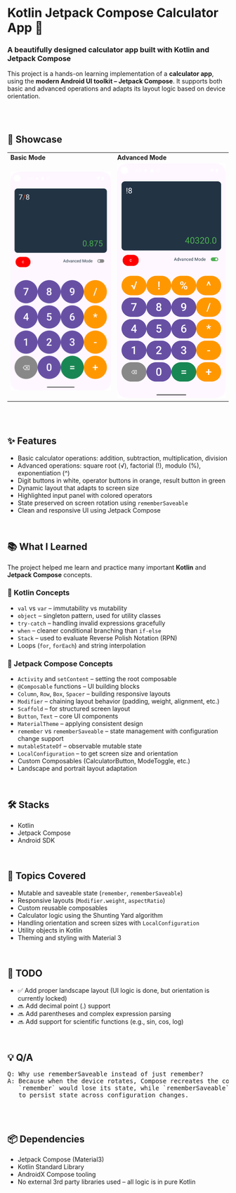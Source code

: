 # Kotlin Jetpack Compose Calculator App 🧮

### A beautifully designed calculator app built with Kotlin and Jetpack Compose

This project is a hands-on learning implementation of a **calculator app**, using the **modern Android UI toolkit – Jetpack Compose**. It supports both basic and advanced operations and adapts its layout logic based on device orientation.

</br>
</br>

## 📸 Showcase

<table>
  <tr>
    <td><b>Basic Mode</b></td>
    <td><b>Advanced Mode</b></td>
  </tr>

  <tr>
    <td><img src="ss/basic.png" width="100%" height="70%" /></td>
    <td><img src="ss/advanced.png" width="100%" height="70%" /></td>
  </tr>
</table>

</br>
</br>

## ✨ Features

- Basic calculator operations: addition, subtraction, multiplication, division
- Advanced operations: square root (√), factorial (!), modulo (%), exponentiation (^)
- Digit buttons in white, operator buttons in orange, result button in green
- Dynamic layout that adapts to screen size
- Highlighted input panel with colored operators
- State preserved on screen rotation using `rememberSaveable`
- Clean and responsive UI using Jetpack Compose

</br>

## 📚 What I Learned

The project helped me learn and practice many important **Kotlin** and **Jetpack Compose** concepts.

### 🔸 Kotlin Concepts
- `val` vs `var` – immutability vs mutability
- `object` – singleton pattern, used for utility classes
- `try-catch` – handling invalid expressions gracefully
- `when` – cleaner conditional branching than `if-else`
- `Stack` – used to evaluate Reverse Polish Notation (RPN)
- Loops (`for`, `forEach`) and string interpolation

### 🔹 Jetpack Compose Concepts
- `Activity` and `setContent` – setting the root composable
- `@Composable` functions – UI building blocks
- `Column`, `Row`, `Box`, `Spacer` – building responsive layouts
- `Modifier` – chaining layout behavior (padding, weight, alignment, etc.)
- `Scaffold` – for structured screen layout
- `Button`, `Text` – core UI components
- `MaterialTheme` – applying consistent design
- `remember` vs `rememberSaveable` – state management with configuration change support
- `mutableStateOf` – observable mutable state
- `LocalConfiguration` – to get screen size and orientation
- Custom Composables (CalculatorButton, ModeToggle, etc.)
- Landscape and portrait layout adaptation

</br>

## 🛠 Stacks

- Kotlin
- Jetpack Compose
- Android SDK

</br>

## 🧠 Topics Covered

- Mutable and saveable state (`remember`, `rememberSaveable`)
- Responsive layouts (`Modifier.weight`, `aspectRatio`)
- Custom reusable composables
- Calculator logic using the Shunting Yard algorithm
- Handling orientation and screen sizes with `LocalConfiguration`
- Utility objects in Kotlin
- Theming and styling with Material 3

</br>

## 📝 TODO

- ✅ Add proper landscape layout (UI logic is done, but orientation is currently locked)
- 🔜 Add decimal point (.) support
- 🔜 Add parentheses and complex expression parsing
- 🔜 Add support for scientific functions (e.g., sin, cos, log)

</br>

## 💡 Q/A

<pre>
Q: Why use rememberSaveable instead of just remember?
A: Because when the device rotates, Compose recreates the composables. 
   `remember` would lose its state, while `rememberSaveable` uses Bundle 
   to persist state across configuration changes.
</pre>

</br>
</br>

## 📦 Dependencies

- Jetpack Compose (Material3)
- Kotlin Standard Library
- AndroidX Compose tooling
- No external 3rd party libraries used – all logic is in pure Kotlin

